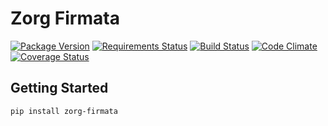 # Zorg Firmata

[![Package Version](https://img.shields.io/pypi/v/zorg-firmata.svg)](https://pypi.python.org/pypi/zorg-firmata/)
[![Requirements Status](https://requires.io/github/zorg/zorg-firmata/requirements.svg?branch=master)](https://requires.io/github/zorg/zorg-firmata/requirements/?branch=master)
[![Build Status](https://travis-ci.org/zorg/zorg-firmata.svg?branch=master)](https://travis-ci.org/zorg/zorg-firmata)
[![Code Climate](https://codeclimate.com/github/zorg/zorg-firmata/badges/gpa.svg)](https://codeclimate.com/github/zorg/zorg-firmata)
[![Coverage Status](https://coveralls.io/repos/github/zorg/zorg-firmata/badge.svg?branch=master)](https://coveralls.io/github/zorg/zorg-firmata?branch=master)

## Getting Started

```
pip install zorg-firmata
```
